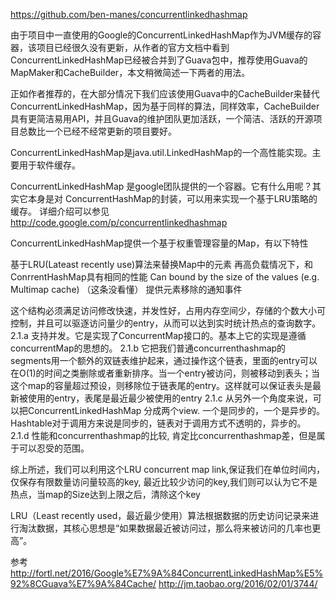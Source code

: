 https://github.com/ben-manes/concurrentlinkedhashmap



由于项目中一直使用的Google的ConcurrentLinkedHashMap作为JVM缓存的容器，该项目已经很久没有更新，从作者的官方文档中看到ConcurrentLinkedHashMap已经被合并到了Guava包中，推荐使用Guava的MapMaker和CacheBuilder，本文稍微简述一下两者的用法。

正如作者推荐的，在大部分情况下我们应该使用Guava中的CacheBuilder来替代ConcurrentLinkedHashMap，因为基于同样的算法，同样效率，CacheBuilder具有更简洁易用API，并且Guava的维护团队更加活跃，一个简洁、活跃的开源项目总数比一个已经不经常更新的项目要好。




ConcurrentLinkedHashMap是java.util.LinkedHashMap的一个高性能实现。主要用于软件缓存。

ConcurrentLinkedHashMap 是google团队提供的一个容器。它有什么用呢？其实它本身是对
ConcurrentHashMap的封装，可以用来实现一个基于LRU策略的缓存。
详细介绍可以参见  
http://code.google.com/p/concurrentlinkedhashmap



ConcurrentLinkedHashMap提供一个基于权重管理容量的Map，有以下特性

基于LRU(Lateast recently use)算法来替换Map中的元素
再高负载情况下，和ConrrentHashMap具有相同的性能
Can bound by the size of the values (e.g. Multimap cache) （这条没看懂）
提供元素移除的通知事件



这个结构必须满足访问修改快速，并发性好，占用内存空间少，存储的个数大小可控制，并且可以驱逐访问量少的entry，从而可以达到实时统计热点的查询数字。
2.1.a 支持并发。它是实现了ConcurrentMap接口的。基本上它的实现是遵循concurrentMap的思想的。
2.1.b 它把我们普通concurrenthashmap的segments用一个额外的双链表维护起来，通过操作这个链表，里面的entry可以在O(1)的时间之类删除或者重新排序。当一个entry被访问，则被移动到表头；当这个map的容量超过预设，则移除位于链表尾的entry。这样就可以保证表头是最新被使用的entry，表尾是最近最少被使用的entry
2.1.c 从另外一个角度来说，可以把ConcurrentLinkedHashMap 分成两个view. 一个是同步的，一个是异步的。Hashtable对于调用方来说是同步的，链表对于调用方式不透明的，异步的。
2.1.d 性能和concurrenthashmap的比较, 肯定比concurrenthashmap差，但是属于可以忍受的范围。

综上所述，我们可以利用这个LRU concurrent map link,保证我们在单位时间内，仅保存有限数量访问量较高的key, 最近比较少访问的key,我们则可以认为它不是热点，当map的Size达到上限之后，清除这个key


LRU（Least recently used，最近最少使用）算法根据数据的历史访问记录来进行淘汰数据，其核心思想是“如果数据最近被访问过，那么将来被访问的几率也更高”。




参考
http://fortl.net/2016/Google%E7%9A%84ConcurrentLinkedHashMap%E5%92%8CGuava%E7%9A%84Cache/
http://jm.taobao.org/2016/02/01/3744/
